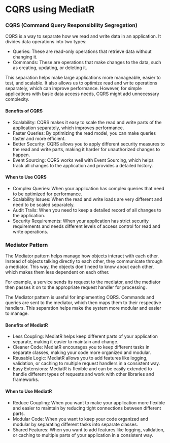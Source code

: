 
# CQRS using MediatR

### CQRS (Command Query Responsibility Segregation)

CQRS is a way to separate how we read and write data in an application. It divides data operations into two types:

* Queries: These are read-only operations that retrieve data without changing it.
* Commands: These are operations that make changes to the data, such as creating, updating, or deleting it.

This separation helps make large applications more manageable, easier to test, and scalable. It also allows us to optimize read and write operations separately, which can improve performance. However, for simple applications with basic data access needs, CQRS might add unnecessary complexity.

#### Benefits of CQRS

* Scalability: CQRS makes it easy to scale the read and write parts of the application separately, which improves performance.
* Faster Queries: By optimizing the read model, you can make queries faster and more efficient.
* Better Security: CQRS allows you to apply different security measures to the read and write parts, making it harder for unauthorized changes to happen.
* Event Sourcing: CQRS works well with Event Sourcing, which helps track all changes to the application and provides a detailed history.

#### When to Use CQRS

* Complex Queries: When your application has complex queries that need to be optimized for performance.
* Scalability Issues: When the read and write loads are very different and need to be scaled separately.
* Audit Trails: When you need to keep a detailed record of all changes to the application.
* Security Requirements: When your application has strict security requirements and needs different levels of access control for read and write operations.


### Mediator Pattern

The Mediator pattern helps manage how objects interact with each other. Instead of objects talking directly to each other, they communicate through a mediator. This way, the objects don't need to know about each other, which makes them less dependent on each other.

For example, a service sends its request to the mediator, and the mediator then passes it on to the appropriate request handler for processing.

The Mediator pattern is useful for implementing CQRS. Commands and queries are sent to the mediator, which then maps them to their respective handlers. This separation helps make the system more modular and easier to manage.

#### Benefits of MediatR

* Less Coupling: MediatR helps keep different parts of your application separate, making it easier to maintain and change.
* Cleaner Code: MediatR encourages you to keep different tasks in separate classes, making your code more organized and modular.
* Reusable Logic: MediatR allows you to add features like logging, validation, or caching to multiple request handlers in a consistent way.
* Easy Extensions: MediatR is flexible and can be easily extended to handle different types of requests and work with other libraries and frameworks.

#### When to Use MediatR

* Reduce Coupling: When you want to make your application more flexible and easier to maintain by reducing tight connections between different parts.
* Modular Code: When you want to keep your code organized and modular by separating different tasks into separate classes.
* Shared Features: When you want to add features like logging, validation, or caching to multiple parts of your application in a consistent way.

